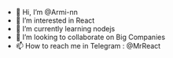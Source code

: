 - 👋 Hi, I’m @Armi-nn                              
- 👀 I’m interested in React                                      
- 🌱 I’m currently learning nodejs                                       
- 💞️ I’m looking to collaborate on Big Companies                                         
- 📫 How to reach me in Telegram : @MrReact                                   
<!--- 
Armi-nn/Armi-nn is a ✨ special ✨ repository because its `README.md` (this file) appears on your GitHub profile.
You can click the Preview link to take a look at your changes.
--->
